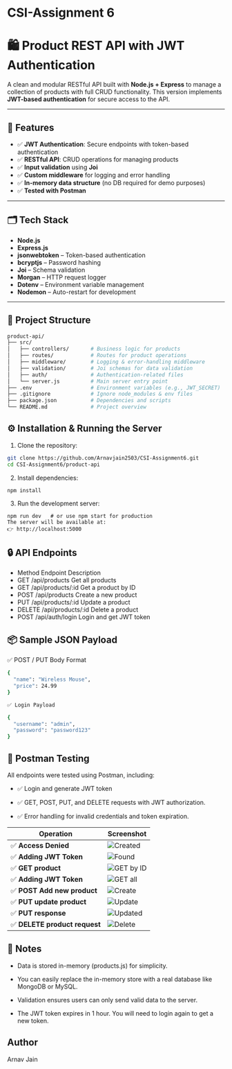 # CSI-Assignment 6  
# 🛍️ Product REST API with JWT Authentication

A clean and modular RESTful API built with **Node.js + Express** to manage a collection of products with full CRUD functionality. This version implements **JWT-based authentication** for secure access to the API.

---

## 🚀 Features

- ✅ **JWT Authentication**: Secure endpoints with token-based authentication  
- ✅ **RESTful API**: CRUD operations for managing products  
- ✅ **Input validation** using **Joi**  
- ✅ **Custom middleware** for logging and error handling  
- ✅ **In-memory data structure** (no DB required for demo purposes)  
- ✅ **Tested with Postman**

---

## 🗂️ Tech Stack

- **Node.js**  
- **Express.js**  
- **jsonwebtoken** – Token-based authentication  
- **bcryptjs** – Password hashing  
- **Joi** – Schema validation  
- **Morgan** – HTTP request logger  
- **Dotenv** – Environment variable management  
- **Nodemon** – Auto-restart for development

---

## 📁 Project Structure

```bash
product-api/
├── src/
│   ├── controllers/       # Business logic for products
│   ├── routes/            # Routes for product operations
│   ├── middleware/        # Logging & error-handling middleware
│   ├── validation/        # Joi schemas for data validation
│   ├── auth/              # Authentication-related files
│   └── server.js          # Main server entry point
├── .env                   # Environment variables (e.g., JWT_SECRET)
├── .gitignore             # Ignore node_modules & env files
├── package.json           # Dependencies and scripts
└── README.md              # Project overview
```
## ⚙️ Installation & Running the Server
1. Clone the repository:
```bash
git clone https://github.com/Arnavjain2503/CSI-Assignment6.git
cd CSI-Assignment6/product-api
```
2. Install dependencies:
```
npm install
```
3. Run the development server:
```
npm run dev   # or use npm start for production
The server will be available at:
👉 http://localhost:5000
```
## 🔒 API Endpoints
- Method	Endpoint	Description
- GET	/api/products	Get all products
- GET	/api/products/:id	Get a product by ID
- POST	/api/products	Create a new product
- PUT	/api/products/:id	Update a product
- DELETE	/api/products/:id	Delete a product
- POST	/api/auth/login	Login and get JWT token

## 📦 Sample JSON Payload
✅ POST / PUT Body Format
```bash
{
  "name": "Wireless Mouse",
  "price": 24.99
}
```
```bash
✅ Login Payload
```
```bash
{
  "username": "admin",
  "password": "password123"
}
```
## 🧪 Postman Testing
All endpoints were tested using Postman, including:

- ✅ Login and generate JWT token

- ✅ GET, POST, PUT, and DELETE requests with JWT authorization.

- ✅ Error handling for invalid credentials and token expiration.

| Operation                    | Screenshot                                        |
| ---------------------------- | ------------------------------------------------- |
| ✅ **Access Denied**          | ![Created](screenshots/Screenshot%20\(79\).png)   |
| ✅ **Adding JWT Token**       | ![Found](screenshots/Screenshot%20\(77\).png)     |
| ✅ **GET product**            | ![GET by ID](screenshots/Screenshot%20\(78\).png) |
| ✅ **Adding JWT Token**       | ![GET all](screenshots/Screenshot%20\(81\).png)   |
| ✅ **POST Add new product**   | ![Create](screenshots/Screenshot%20\(80\).png)    |
| ✅ **PUT update product**     | ![Update](screenshots/Screenshot%20\(746\).png)   |
| ✅ **PUT response**           | ![Updated](screenshots/Screenshot%20\(75\).png)   |
| ✅ **DELETE product request** | ![Delete](screenshots/Screenshot%20\(74\).png)    |

## 📌 Notes
- Data is stored in-memory (products.js) for simplicity.

- You can easily replace the in-memory store with a real database like MongoDB or MySQL.

- Validation ensures users can only send valid data to the server.

- The JWT token expires in 1 hour. You will need to login again to get a new token.

## Author 
Arnav Jain
